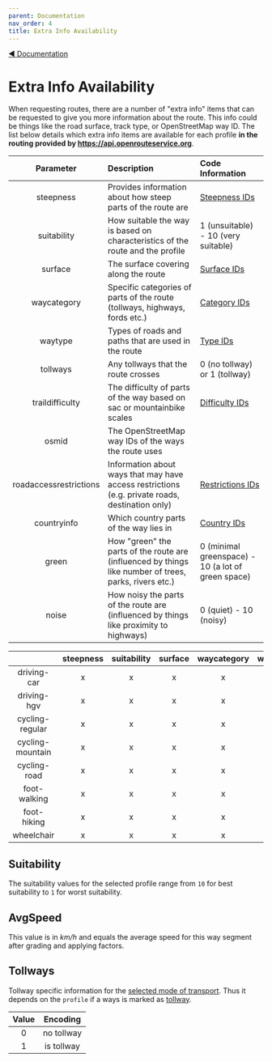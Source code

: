 ```yaml
---
parent: Documentation
nav_order: 4
title: Extra Info Availability
---
```

[:arrow_backward:  Documentation](Documentation)

# Extra Info Availability

When requesting routes, there are a number of "extra info" items that can be requested to give you more information about the route. This info could be things like the road surface, track type, or OpenStreetMap way ID. The list below details which extra info items are available for each profile **in the routing provided by https://api.openrouteservice.org**.

| Parameter | Description | Code Information |
|:---------:|:------------|:-----------------|
| steepness | Provides information about how steep parts of the route are | [Steepness IDs](https://github.com/GIScience/openrouteservice-docs#steepness)
| suitability | How suitable the way is based on characteristics of the route and the profile | 1 (unsuitable) - 10 (very suitable)
| surface | The surface covering along the route | [Surface IDs](https://github.com/GIScience/openrouteservice-docs#surface)
| waycategory | Specific categories of parts of the route (tollways, highways, fords etc.) | [Category IDs](https://github.com/GIScience/openrouteservice-docs#waycategory)
| waytype | Types of roads and paths that are used in the route | [Type IDs](https://github.com/GIScience/openrouteservice-docs#waytype)
| tollways  | Any tollways that the route crosses | 0 (no tollway) or 1 (tollway) |
| traildifficulty | The difficulty of parts of the way based on sac or mountainbike scales | [Difficulty IDs](https://github.com/GIScience/openrouteservice-docs#trail-difficulty)  |
| osmid | The OpenStreetMap way IDs of the ways the route uses |   |
| roadaccessrestrictions | Information about ways that may have access restrictions (e.g. private roads, destination only) | [Restrictions IDs](https://github.com/GIScience/openrouteservice-docs#road-access-restrictions) |
| countryinfo | Which country parts of the way lies in | [Country IDs](https://github.com/GIScience/openrouteservice-docs#country-list)
| green | How "green" the parts of the route are (influenced by things like number of trees, parks, rivers etc.) | 0 (minimal greenspace) - 10 (a lot of green space) |
| noise | How noisy the parts of the route are (influenced by things like proximity to highways) | 0 (quiet) - 10 (noisy) |



|      |    steepness  | suitability  | surface  | waycategory  | waytype | tollways | traildifficulty | osmid | roadaccessrestrictions | countryinfo | green | noise |
|:-----------:|:----------------:|:-:|:-:|:-:|:-:|:-:|:-:|:-:|:-:|:-:|:-:|:-:|
| driving-car | x | x | x | x | x | x | x |   | x | x |   |   |
| driving-hgv | x | x | x | x | x | x | x |   | x | x |   |   |
| cycling-regular | x | x | x | x | x |   | x |   |   |   |   |   |
| cycling-mountain | x | x | x | x | x |   | x |   |   |   |   |   |
| cycling-road | x | x | x | x | x |   | x |   |   |   |   |   |
| foot-walking | x | x | x | x | x |   | x |   |   |   | x | x |
| foot-hiking | x | x | x | x | x |   | x |   |   |   | x | x |
| wheelchair | x | x | x | x | x |   | x | x |   |   |   |   |

## Suitability

The suitability values for the selected profile range from ``10`` for best suitability to ``1`` for worst suitability.



## AvgSpeed

This value is in _km/h_ and equals the average speed for this way segment after grading and applying factors.


## Tollways

Tollway specific information for the [selected mode of
transport](https://en.wikipedia.org/wiki/Vehicle_category). Thus it depends on
the `profile` if a ways is marked as
[tollway](https://wiki.openstreetmap.org/wiki/Key:toll). 

| Value |  Encoding  |
|:-----:|:----------:|
|   0   | no tollway |
|   1   | is tollway |




